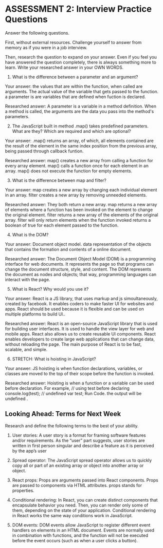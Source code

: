 # ASSESSMENT 2: Interview Practice Questions

Answer the following questions.

First, without external resources. Challenge yourself to answer from memory as if you were in a job interview.

Then, research the question to expand on your answer. Even if you feel you have answered the question completely, there is always something more to learn. Write your researched answer in your OWN WORDS.

1. What is the difference between a parameter and an argument?

Your answer: the values that are within the function, when called are arguments. The actual value of the variable that gets passed to the function. a parameter is are variables that are defined when fuction is declared. 

Researched answer: A parameter is a variable in a method definition. When a method is called, the arguments are the data you pass into the method's parameters. 



2. The JavaScript built in method .map() takes predefined parameters. What are they? Which are required and which are optional?

Your answer:  .map() returns an array, of which, all elements contained are the result of the element in the same index position from the previous array, being passed through callback funtion.

Researched answer: map() creates a new array from calling a function for every array element. map() calls a function once for each element in an array. map() does not execute the function for empty elements.

3. What is the difference between map and filter?

Your answer: map creates a new array by changing each individual element in an array. filter creates a new array by removing unneeded elements. 

Researched answer: They both return a new array. map returns a new array of elements where a function has been invoked on the element to change the original element. filter returns a new array of the elements of the original array. filter will only return elements when the function invoked returns a boolean of true for each element passed to the function.



4. What is the DOM?

Your answer: Document object model. data representation of the objects that contains the formation and contents of a online document.

Researched answer: The Document Object Model (DOM) is a programming interface for web documents. It represents the page so that programs can change the document structure, style, and content. The DOM represents the document as nodes and objects; that way, programming languages can interact with the page.

5. What is React? Why would you use it?

Your answer: React is a JS library, that uses markup and js simoultaneously, created by facebook. It enables coders to make faster UI for websites and apps. React should be used because it is flexible and can be used on multiple platforms to build UI..

Researched answer: React is an open-source JavaScript library that is used for building user interfaces. It  is used to handle the view layer for web and mobile apps. React also allows us to create reusable UI components. React enables developers to create large web applications that can change data, without reloading the page. The main purpose of React is to be fast, scalable, and simple. 

6. STRETCH: What is hoisting in JavaScript?

Your answer: JS hoisting is when function declarations, variables, or classes are moved to the top of their scope before the function is invoked.

Researched answer: Hoisting is when a function or a variable can be used before declaration. For example, // using test before declaring console.log(test); // undefined var test; Run Code. the output will be undefined .

## Looking Ahead: Terms for Next Week

Research and define the following terms to the best of your ability.

1. User stories: A user story is a format for framing software features and/or requirements. As the “user” part suggests, user stories are written in first person singular and describe a feature as it is perceived by the app’s user

2. Spread operator: The JavaScript spread operator allows us to quickly copy all or part of an existing array or object into another array or object.

3. React props: Props are arguments passed into React components. Props are passed to components via HTML attributes. props stands for properties.

4. Conditional rendering:  In React, you can create distinct components that encapsulate behavior you need. Then, you can render only some of them, depending on the state of your application. Conditional rendering in React works the same way conditions work in JavaScript.

5. DOM events: DOM events allow JavaScript to register different event handlers on elements in an HTML document. Events are normally used in combination with functions, and the function will not be executed before the event occurs (such as when a user clicks a button).
